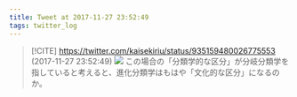 ```yaml
---
title: Tweet at 2017-11-27 23:52:49
tags: twitter_log
---
```


> [!CITE] https://twitter.com/kaisekiriu/status/935159480026775553 (2017-11-27 23:52:49)
> ![](https://twitter.com/kaisekiriu/status/935159480026775553)
> この場合の「分類学的な区分」が分岐分類学を指していると考えると、進化分類学はもはや「文化的な区分」になるのか。
